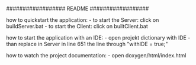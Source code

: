 ##################
     README
##################

how to quickstart the application:
    - to start the Server: click on buildServer.bat
    - to start the Client: click on builtClient.bat

how to start the application with an IDE:
    - open projekt dictionary with IDE
    - than replace in Server in line 651 the line through "withIDE = true;" 

how to watch the project documentation:
     - open doxygen/html/index.html
